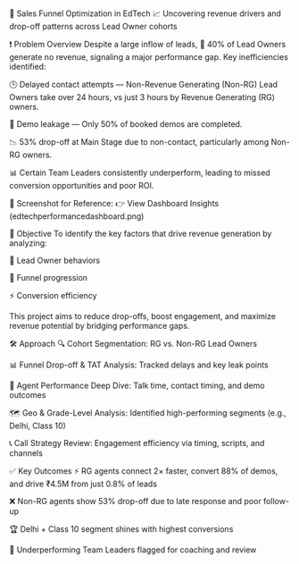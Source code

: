 🚀 Sales Funnel Optimization in EdTech
📈 Uncovering revenue drivers and drop-off patterns across Lead Owner cohorts

❗ Problem Overview
Despite a large inflow of leads, 🚫 40% of Lead Owners generate no revenue, signaling a major performance gap.
Key inefficiencies identified:

🕒 Delayed contact attempts — Non-Revenue Generating (Non-RG) Lead Owners take over 24 hours, vs just 3 hours by Revenue Generating (RG) owners.

🎯 Demo leakage — Only 50% of booked demos are completed.

📉 53% drop-off at Main Stage due to non-contact, particularly among Non-RG owners.

📊 Certain Team Leaders consistently underperform, leading to missed conversion opportunities and poor ROI.

📸 Screenshot for Reference:
👉 View Dashboard Insights (edtechperformancedashboard.png)

🎯 Objective
To identify the key factors that drive revenue generation by analyzing:

🧠 Lead Owner behaviors

🔄 Funnel progression

⚡ Conversion efficiency

This project aims to reduce drop-offs, boost engagement, and maximize revenue potential by bridging performance gaps.

🛠️ Approach
🔍 Cohort Segmentation: RG vs. Non-RG Lead Owners

📊 Funnel Drop-off & TAT Analysis: Tracked delays and key leak points

👤 Agent Performance Deep Dive: Talk time, contact timing, and demo outcomes

🗺️ Geo & Grade-Level Analysis: Identified high-performing segments (e.g., Delhi, Class 10)

📞 Call Strategy Review: Engagement efficiency via timing, scripts, and channels

✅ Key Outcomes
⚡ RG agents connect 2× faster, convert 88% of demos, and drive ₹4.5M from just 0.8% of leads

❌ Non-RG agents show 53% drop-off due to late response and poor follow-up

🏆 Delhi + Class 10 segment shines with highest conversions

🚩 Underperforming Team Leaders flagged for coaching and review
